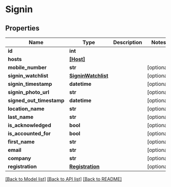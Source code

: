 # Signin


## Properties
Name | Type | Description | Notes
------------ | ------------- | ------------- | -------------
**id** | **int** |  | 
**hosts** | [**[Host]**](Host.md) |  | 
**mobile_number** | **str** |  | [optional] 
**signin_watchlist** | [**SigninWatchlist**](SigninWatchlist.md) |  | [optional] 
**signin_timestamp** | **datetime** |  | [optional] 
**signin_photo_url** | **str** |  | [optional] 
**signed_out_timestamp** | **datetime** |  | [optional] 
**location_name** | **str** |  | [optional] 
**last_name** | **str** |  | [optional] 
**is_acknowledged** | **bool** |  | [optional] 
**is_accounted_for** | **bool** |  | [optional] 
**first_name** | **str** |  | [optional] 
**email** | **str** |  | [optional] 
**company** | **str** |  | [optional] 
**registration** | [**Registration**](Registration.md) |  | [optional] 

[[Back to Model list]](../README.md#documentation-for-models) [[Back to API list]](../README.md#documentation-for-api-endpoints) [[Back to README]](../README.md)



